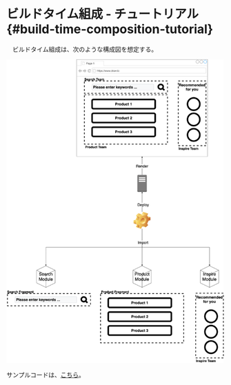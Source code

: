 # ビルドタイム組成 - チュートリアル {#build-time-composition-tutorial}

　ビルドタイム組成は、次のような構成図を想定する。

![build-time-composition](../../../assets/images/drawio/microfrontends/build-time-composition.png)

<!-- textlint-disable -->

サンプルコードは、[こちら](https://github.com/Silver-birder/Introduction_to_Micro_Frontends/tree/main/contents/tutorial/23_build_time_composition_tutorial/src/)。

<!-- textlint-enable -->